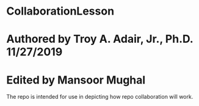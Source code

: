 # CollaborationLesson
# Authored by Troy A. Adair, Jr., Ph.D. 11/27/2019
# Edited by Mansoor Mughal
The repo is intended for use in depicting how repo collaboration will work.
